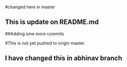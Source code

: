 #changed here in master
## This is update on README.md

##Adding sme more commits

#This is not yet pushed to origin master

## I have changed this in abhinav branch